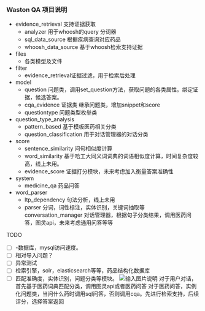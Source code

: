 ### Waston QA 项目说明
- evidence_retrieval 支持证据获取
    - analyzer 用于whoosh的query 分词器
    - sql_data_source 根据疾病查询对应药品
    - whoosh_data_source 基于whoosh检索支持证据
- files
    - 各类模型及文件
- filter
    - evidence_retrieval证据过滤，用于检索后处理
- model
    - question 问题类，调用set_question方法，获取问题的各类属性。绑定证据，候选答案。
    - cqa_evidence 证据类 继承问题类，增加snippet和score
    - questiontype 问题类型枚举类
- question_type_analysis 
    - pattern_based 基于模板医药相关分类
    - question_classification 用于对话管理器的对话分类
- score 
    - sentence_similarity 问句相似度计算
    - word_similarity 基于哈工大同义词词典的词语相似度计算，时间复杂度较高，线上未用。
    - evidence_score 证据打分模块，未来考虑加入衡量答案准确性
- system
    - medicine_qa 药品问答
- word_parser
    - ltp_dependency 句法分析，线上未用
    - parser 分词，词性标注，实体识别，关键词抽取等
conversation_manager
对话管理器，根据句子分类结果，调用医药问答，图灵api，未来考虑通用问答等等

TODO
- [ ] -数据库，mysql访问速度。
- [ ] 相对导入问题？
- [ ] 异常测试
- [ ] 检索引擎，solr，elasticsearch等等，药品结构化数据库
- [ ] 匹配准确度，实体识别，问题分类等模块。
![输入图片说明](https://gitee.com/uploads/images/2018/0113/191059_6b8691d0_1052945.png "未命名文件 (2).png")
对于用户对话，首先基于医药词典匹配分类，调用图灵api或者医药问答
对于医药问答，实例化问题类，当问什么药时调用sql问答，否则调用cqa。先进行检索支持，后续评分，选择答案返回